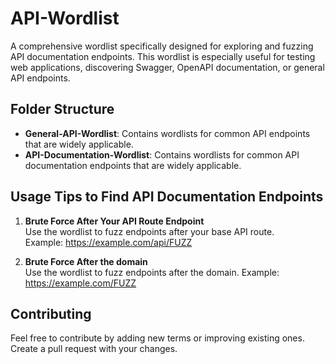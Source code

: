 # API-Wordlist

A comprehensive wordlist specifically designed for exploring and fuzzing API documentation endpoints. This wordlist is especially useful for testing web applications, discovering Swagger, OpenAPI documentation, or general API endpoints.

## Folder Structure

- **General-API-Wordlist**: Contains wordlists for common API endpoints that are widely applicable.  
- **API-Documentation-Wordlist**: Contains wordlists for common API documentation endpoints that are widely applicable.

## Usage Tips to Find API Documentation Endpoints

1. **Brute Force After Your API Route Endpoint**  
   Use the wordlist to fuzz endpoints after your base API route.  
   Example: https://example.com/api/FUZZ
   
3. **Brute Force After the domain**  
   Use the wordlist to fuzz endpoints after the domain. 
   Example:  https://example.com/FUZZ

## Contributing

Feel free to contribute by adding new terms or improving existing ones. Create a pull request with your changes.
   
